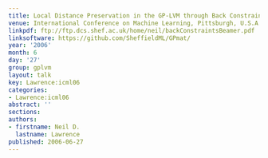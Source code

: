```yaml
---
title: Local Distance Preservation in the GP-LVM through Back Constraints
venue: International Conference on Machine Learning, Pittsburgh, U.S.A.
linkpdf: ftp://ftp.dcs.shef.ac.uk/home/neil/backConstraintsBeamer.pdf
linksoftware: https://github.com/SheffieldML/GPmat/
year: '2006'
month: 6
day: '27'
group: gplvm
layout: talk
key: Lawrence:icml06
categories:
- Lawrence:icml06
abstract: ''
sections: 
authors:
- firstname: Neil D.
  lastname: Lawrence
published: 2006-06-27
---
```

